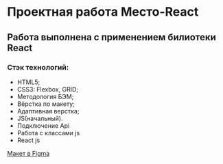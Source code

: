 # Проектная работа Место-React

## Работа выполнена с применением билиотеки React

### Стэк технологий:
* HTML5;
* CSS3: Flexbox, GRID;
* Методология БЭМ;
* Вёрстка по макету;
* Адаптивная верстка;
* JS(начальный).
* Подключение Api
* Работа с классами js
* React js

[Макет в Figma](https://www.figma.com/file/2cn9N9jSkmxD84oJik7xL7/JavaScript.-Sprint-4?node-id=0%3A1)


